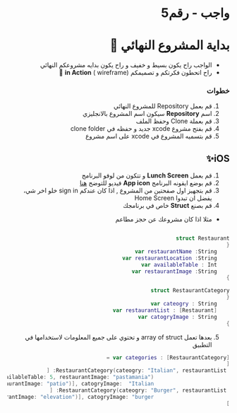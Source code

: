 
<div dir="rtl">
 
# واجب  - رقم5     
# بداية المشروع النهائي 🥳
- الواجب راح يكون بسيط و خفيف و راح يكون بدايه مشروعكم النهائي
-  راح اتحطون فكرتكم و تصميمكم (wireframe ) **in Action** 🥁
### خطوات 
1. قم بعمل Repository للمشروع النهائي
2. اسم **Repository**  سيكون اسم المشروع بالانجليزي
3. قم بعملة   Clone وحفظ الملف
4. قم بفتح مشروع xcode جديد و حفظه في clone folder
5. قم بتسميه المشروع في  xcode على اسم مشروع

## iOS✨

1. قم بعمل **Lunch Screen** و تتكون من لوفو البرنامج
2. قم بوضع ايقونه البرنامج **App icon**
فيديو للتوضح [هنا](https://www.youtube.com/watch?v=6kD1IZfGsWQ) 
3. قم بتجهيز اول صفحتين  من المشروع , اذا كان عندكم sign in خلو اخر شي، يفضل ان تبدوا Home Screen
4. قم بصنع **Struct** خاص في برنامجك 
- مثلا اذا كان مشروعك عن حجز مطاعم
```Swift  

struct Restaurant
{
    var restaurantName :String
    var restaurantLocation :String
    var availableTable : Int
    var restaurantImage :String
}

struct RestaurantCategory
{
    var cateogry : String
    var restaurantList : [Restaurant]
    var catogryImage : String
}

```
5. بعدها تعمل array of struct و تحتوي على جميع المعلومات لاستخدامها في التطبيق
```Swift
var categories : [RestaurantCategory] =
[
 RestaurantCategory(cateogry: "Italian", restaurantList: [
                        Restaurant(restaurantName: "Pastamania", restaurantLocation: "Kuwait City", availableTable: 5, restaurantImage: "pastamania"),
                        Restaurant(restaurantName: "Patio", restaurantLocation: "Avenue", availableTable: 9, restaurantImage: "patio")], catogryImage:  "Italian"),
 RestaurantCategory(cateogry: "Burger", restaurantList: [
                        Restaurant(restaurantName: "Elevation Burger", restaurantLocation: "kuwait City", availableTable: 8, restaurantImage: "elevation")], catogryImage: "burger")
]

```





</div>
